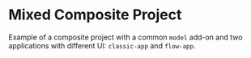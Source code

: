 # Mixed Composite Project

Example of a composite project with a common `model` add-on and two applications with different UI: `classic-app` and `flow-app`.

